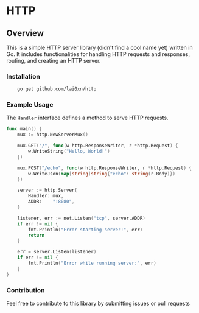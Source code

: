 # HTTP

## Overview

This is a simple HTTP server library (didn't find a cool name yet) written in Go. It includes functionalities for handling HTTP requests and responses, routing, and creating an HTTP server.

### Installation
```bash
    go get github.com/lai0xn/http
```


### Example Usage

The `Handler` interface defines a method to serve HTTP requests.

```go
func main() {
	mux := http.NewServerMux()

	mux.GET("/", func(w http.ResponseWriter, r *http.Request) {
		w.WriteString("Hello, World!")
	})

	mux.POST("/echo", func(w http.ResponseWriter, r *http.Request) {
		w.WriteJson(map[string]string{"echo": string(r.Body)})
	})

	server := http.Server{
		Handler: mux,
		ADDR:    ":8080",
	}

	listener, err := net.Listen("tcp", server.ADDR)
	if err != nil {
		fmt.Println("Error starting server:", err)
		return
	}

	err = server.Listen(listener)
	if err != nil {
		fmt.Println("Error while running server:", err)
	}
}
```

### Contribution
Feel free to contribute to this library by submitting issues or pull requests
